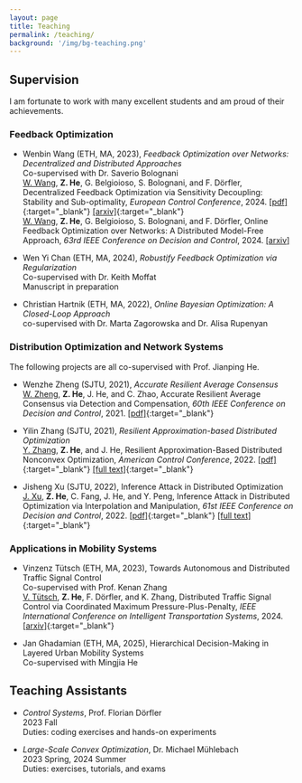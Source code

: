 ```yaml
---
layout: page
title: Teaching
permalink: /teaching/
background: '/img/bg-teaching.png'
---
```


## Supervision

I am fortunate to work with many excellent students and am proud of their achievements.

### Feedback Optimization

- Wenbin Wang (ETH, MA, 2023), *Feedback Optimization over Networks: Decentralized and Distributed Approaches*  
  Co-supervised with Dr. Saverio Bolognani  
  <u>W. Wang</u>, **Z. He**, G. Belgioioso, S. Bolognani, and F. Dörfler, Decentralized Feedback Optimization via Sensitivity Decoupling: Stability and Sub-optimality, *European Control Conference*, 2024.  [[pdf]](https://ieeexplore.ieee.org/abstract/document/10591093){:target="_blank"}  [[arxiv]](https://arxiv.org/pdf/2311.09408){:target="_blank"}  
  <u>W. Wang</u>, **Z. He**, G. Belgioioso, S. Bolognani, and F. Dörfler, Online Feedback Optimization over Networks: A Distributed Model-Free Approach, *63rd IEEE Conference on Decision and Control*, 2024. [[arxiv]](https://arxiv.org/pdf/2403.19834)

- Wen Yi Chan (ETH, MA, 2024), *Robustify Feedback Optimization via Regularization*  
  Co-supervised with Dr. Keith Moffat  
  Manuscript in preparation  

- Christian Hartnik (ETH, MA, 2022), *Online Bayesian Optimization: A Closed-Loop Approach*  
  co-supervised with Dr. Marta Zagorowska and Dr. Alisa Rupenyan

### Distribution Optimization and Network Systems

  The following projects are all co-supervised with Prof. Jianping He.

- Wenzhe Zheng (SJTU, 2021), *Accurate Resilient Average Consensus*  
  <u>W. Zheng</u>, **Z. He**, J. He, and C. Zhao, Accurate Resilient Average Consensus via Detection and Compensation, *60th IEEE Conference on Decision and Control*, 2021. [[pdf]](https://ieeexplore.ieee.org/document/9682843){:target="_blank"}  

- Yilin Zhang (SJTU, 2021), *Resilient Approximation-based Distributed Optimization*  
  <u>Y. Zhang</u>, **Z. He**, and J. He, Resilient Approximation-Based Distributed Nonconvex Optimization, *American Control Conference*, 2022.  [[pdf]](https://ieeexplore.ieee.org/document/9867716){:target="_blank"}  [[full text]](https://iwin-fins.com/wp-content/uploads/2022/03/zhang22acc.pdf){:target="_blank"}  

- Jisheng Xu (SJTU, 2022), Inference Attack in Distributed Optimization  
  <u>J. Xu</u>, **Z. He**, C. Fang, J. He, and Y. Peng, Inference Attack in Distributed Optimization via Interpolation and Manipulation, *61st IEEE Conference on Decision and Control*, 2022.  [[pdf]](https://ieeexplore.ieee.org/document/9993236){:target="_blank"}  [[full text]](https://iwin-fins.com/wp-content/uploads/2022/09/xu22cdc.pdf){:target="_blank"}  

### Applications in Mobility Systems

- Vinzenz Tütsch (ETH, MA, 2023), Towards Autonomous and Distributed Traffic Signal Control  
  Co-supervised with Prof. Kenan Zhang  
  <u>V. Tütsch</u>, **Z. He**, F. Dörfler, and K. Zhang, Distributed Traffic Signal Control via Coordinated Maximum Pressure-Plus-Penalty, *IEEE International Conference on Intelligent Transportation Systems*, 2024. [[arxiv]](https://arxiv.org/pdf/2404.19547){:target="_blank"}  

- Jan Ghadamian (ETH, MA, 2025), Hierarchical Decision-Making in Layered Urban Mobility Systems  
  Co-supervised with Mingjia He

## Teaching Assistants

- *Control Systems*, Prof. Florian Dörfler  
  2023 Fall  
  Duties: coding exercises and hands-on experiments

- *Large-Scale Convex Optimization*, Dr. Michael Mühlebach  
  2023 Spring, 2024 Summer  
  Duties: exercises, tutorials, and exams
